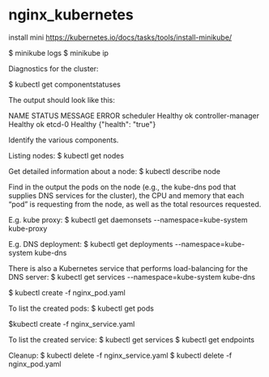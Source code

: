 # nginx_kubernetes
install mini
https://kubernetes.io/docs/tasks/tools/install-minikube/ 

$ minikube logs
$ minikube ip


Diagnostics for the cluster:  

$ kubectl get componentstatuses

The output should look like this:

NAME STATUS MESSAGE ERROR
scheduler Healthy ok
controller-manager Healthy ok
etcd-0 Healthy {"health": "true"}


Identify the various components.

Listing nodes:
$ kubectl get nodes

Get detailed information about a node:
$ kubectl describe node <node id>

Find in the output the pods on the node (e.g., the kube-dns pod that supplies DNS services for the cluster), the CPU and memory that each “pod” is requesting from the node, as well as the total resources requested. 

E.g. kube proxy:
$ kubectl get daemonsets --namespace=kube-system kube-proxy

E.g. DNS deployment:
$ kubectl get deployments --namespace=kube-system kube-dns

There is also a Kubernetes service that performs load-balancing for the DNS server:
$ kubectl get services --namespace=kube-system kube-dns

$ kubectl create -f nginx_pod.yaml

To list the created pods:
$ kubectl get pods

$kubectl create -f nginx_service.yaml

To list the created service:
$ kubectl get services
$ kubectl get endpoints

Cleanup:
$ kubectl delete -f nginx_service.yaml
$ kubectl delete -f nginx_pod.yaml

